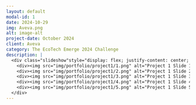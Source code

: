 ```yaml
---
layout: default
modal-id: 1
date: 2024-10-29
img: Aveva.png
alt: image-alt
project-date: October 2024
client: Aveva
category: The EcoTech Emerge 2024 Challenge
description: |
  <div class="slideshow"style="display: flex; justify-content: center; align-items: center; flex-direction: column;">
    <div><img src="img/portfolio/project1/1.png" alt="Project 1 Slide 1"></div>
    <div><img src="img/portfolio/project1/2.png" alt="Project 1 Slide 2"></div>
    <div><img src="img/portfolio/project1/3.png" alt="Project 1 Slide 3"></div>
    <div><img src="img/portfolio/project1/4.png" alt="Project 1 Slide 4"></div>
    <div><img src="img/portfolio/project1/5.png" alt="Project 1 Slide 5"></div>
  </div>
---
```

